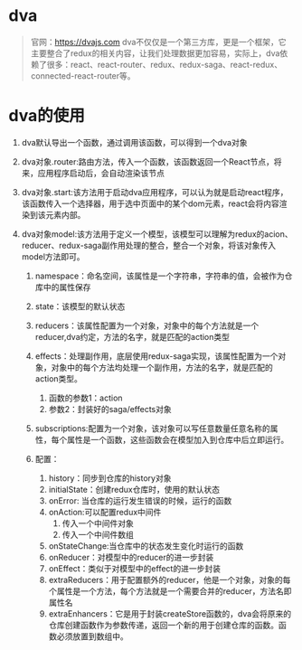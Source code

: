  # dva

 > 官网：https://dvajs.com
 > dva不仅仅是一个第三方库，更是一个框架，它主要整合了redux的相关内容，让我们处理数据更加容易，实际上，dva依赖了很多：react、react-router、redux、redux-saga、react-redux、connected-react-router等。

 # dva的使用

 1. dva默认导出一个函数，通过调用该函数，可以得到一个dva对象

 2. dva对象.router:路由方法，传入一个函数，该函数返回一个React节点，将来，应用程序启动后，会自动渲染该节点

 3. dva对象.start:该方法用于启动dva应用程序，可以认为就是启动react程序，该函数传入一个选择器，用于选中页面中的某个dom元素，react会将内容渲染到该元素内部。

 4. dva对象model:该方法用于定义一个模型，该模型可以理解为redux的acion、reducer、redux-saga副作用处理的整合，整合一个对象，将该对象传入model方法即可。
    1. namespace：命名空间，该属性是一个字符串，字符串的值，会被作为仓库中的属性保存
    2. state：该模型的默认状态
    3. reducers：该属性配置为一个对象，对象中的每个方法就是一个reducer,dva约定，方法的名字，就是匹配的action类型
    4. effects：处理副作用，底层使用redux-saga实现，该属性配置为一个对象，对象中的每个方法均处理一个副作用，方法的名字，就是匹配的action类型。
        1. 函数的参数1：action
        2. 参数2：封装好的saga/effects对象
    5. subscriptions:配置为一个对象，该对象可以写任意数量任意名称的属性，每个属性是一个函数，这些函数会在模型加入到仓库中后立即运行。

    6. 配置：
        1. history：同步到仓库的history对象
        2. initialState：创建redux仓库时，使用的默认状态
        3. onError: 当仓库的运行发生错误的时候，运行的函数
        4. onAction:可以配置redux中间件
            1. 传入一个中间件对象
            2. 传入一个中间件数组
        5. onStateChange:当仓库中的状态发生变化时运行的函数
        6. onReducer：对模型中的reducer的进一步封装
        7. onEffect：类似于对模型中的effect的进一步封装
        8. extraReducers：用于配置额外的reducer，他是一个对象，对象的每个属性是一个方法，每个方法就是一个需要合并的reducer，方法名即属性名
        9. extraEnhancers：它是用于封装createStore函数的，dva会将原来的仓库创建函数作为参数传递，返回一个新的用于创建仓库的函数。函数必须放置到数组中。
